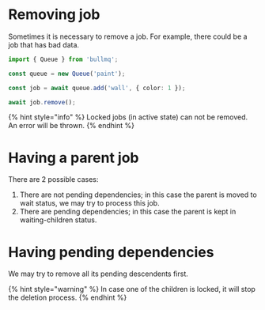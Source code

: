 # Removing job

Sometimes it is necessary to remove a job. For example, there could be a job that has bad data.

```typescript
import { Queue } from 'bullmq';

const queue = new Queue('paint');

const job = await queue.add('wall', { color: 1 });

await job.remove();
```

{% hint style="info" %}
Locked jobs (in active state) can not be removed. An error will be thrown.
{% endhint %}

# Having a parent job

There are 2 possible cases:

1. There are not pending dependencies; in this case the parent is moved to wait status, we may try to process this job.
2. There are pending dependencies; in this case the parent is kept in waiting-children status.

# Having pending dependencies

We may try to remove all its pending descendents first.

{% hint style="warning" %}
In case one of the children is locked, it will stop the deletion process.
{% endhint %}
